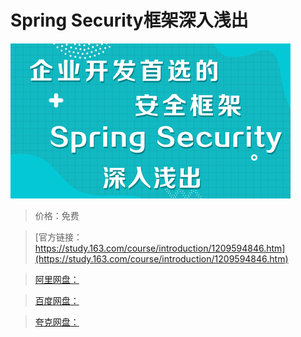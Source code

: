 # Spring Security框架深入浅出

![img](../../../assets/study163/free/8801476fed58485abdee483ff90ab905.jpg)

> 价格：免费

> [官方链接：https://study.163.com/course/introduction/1209594846.htm](https://study.163.com/course/introduction/1209594846.htm)

> [阿里网盘：]()

> [百度网盘：]()

> [夸克网盘：]()

